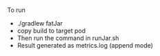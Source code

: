To run 

- ./gradlew fatJar
- copy build to target pod
- Then run the command in runJar.sh
- Result generated as metrics.log (append mode)
